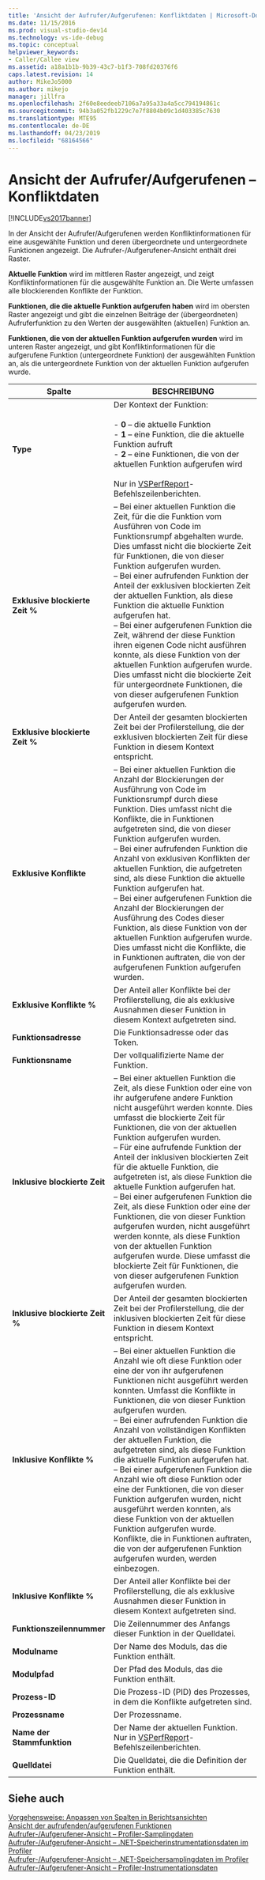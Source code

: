 ```yaml
---
title: 'Ansicht der Aufrufer/Aufgerufenen: Konfliktdaten | Microsoft-Dokumentation'
ms.date: 11/15/2016
ms.prod: visual-studio-dev14
ms.technology: vs-ide-debug
ms.topic: conceptual
helpviewer_keywords:
- Caller/Callee view
ms.assetid: a18a1b1b-9b39-43c7-b1f3-708fd20376f6
caps.latest.revision: 14
author: MikeJo5000
ms.author: mikejo
manager: jillfra
ms.openlocfilehash: 2f60e8eedeeb7106a7a95a33a4a5cc794194861c
ms.sourcegitcommit: 94b3a052fb1229c7e7f8804b09c1d403385c7630
ms.translationtype: MTE95
ms.contentlocale: de-DE
ms.lasthandoff: 04/23/2019
ms.locfileid: "68164566"
---
```

# <a name="caller--callee-view----contention-data"></a>Ansicht der Aufrufer/Aufgerufenen – Konfliktdaten
[!INCLUDE[vs2017banner](../includes/vs2017banner.md)]

In der Ansicht der Aufrufer/Aufgerufenen werden Konfliktinformationen für eine ausgewählte Funktion und deren übergeordnete und untergeordnete Funktionen angezeigt. Die Aufrufer-/Aufgerufener-Ansicht enthält drei Raster.  
  
 **Aktuelle Funktion** wird im mittleren Raster angezeigt, und zeigt Konfliktinformationen für die ausgewählte Funktion an. Die Werte umfassen alle blockierenden Konflikte der Funktion.  
  
 **Funktionen, die die aktuelle Funktion aufgerufen haben** wird im obersten Raster angezeigt und gibt die einzelnen Beiträge der (übergeordneten) Aufruferfunktion zu den Werten der ausgewählten (aktuellen) Funktion an.  
  
 **Funktionen, die von der aktuellen Funktion aufgerufen wurden** wird im unteren Raster angezeigt, und gibt Konfliktinformationen für die aufgerufene Funktion (untergeordnete Funktion) der ausgewählten Funktion an, als die untergeordnete Funktion von der aktuellen Funktion aufgerufen wurde.  
  
|Spalte|BESCHREIBUNG|  
|------------|-----------------|  
|**Type**|Der Kontext der Funktion:<br /><br /> -   **0** – die aktuelle Funktion<br />-   **1** – eine Funktion, die die aktuelle Funktion aufruft<br />-   **2** – eine Funktionen, die von der aktuellen Funktion aufgerufen wird<br /><br /> Nur in [VSPerfReport](../profiling/vsperfreport.md)-Befehlszeilenberichten.|  
|**Exklusive blockierte Zeit %**|– Bei einer aktuellen Funktion die Zeit, für die die Funktion vom Ausführen von Code im Funktionsrumpf abgehalten wurde. Dies umfasst nicht die blockierte Zeit für Funktionen, die von dieser Funktion aufgerufen wurden.<br />– Bei einer aufrufenden Funktion der Anteil der exklusiven blockierten Zeit der aktuellen Funktion, als diese Funktion die aktuelle Funktion aufgerufen hat.<br />– Bei einer aufgerufenen Funktion die Zeit, während der diese Funktion ihren eigenen Code nicht ausführen konnte, als diese Funktion von der aktuellen Funktion aufgerufen wurde. Dies umfasst nicht die blockierte Zeit für untergeordnete Funktionen, die von dieser aufgerufenen Funktion aufgerufen wurden.|  
|**Exklusive blockierte Zeit %**|Der Anteil der gesamten blockierten Zeit bei der Profilerstellung, die der exklusiven blockierten Zeit für diese Funktion in diesem Kontext entspricht.|  
|**Exklusive Konflikte**|– Bei einer aktuellen Funktion die Anzahl der Blockierungen der Ausführung von Code im Funktionsrumpf durch diese Funktion. Dies umfasst nicht die Konflikte, die in Funktionen aufgetreten sind, die von dieser Funktion aufgerufen wurden.<br />– Bei einer aufrufenden Funktion die Anzahl von exklusiven Konflikten der aktuellen Funktion, die aufgetreten sind, als diese Funktion die aktuelle Funktion aufgerufen hat.<br />– Bei einer aufgerufenen Funktion die Anzahl der Blockierungen der Ausführung des Codes dieser Funktion, als diese Funktion von der aktuellen Funktion aufgerufen wurde. Dies umfasst nicht die Konflikte, die in Funktionen auftraten, die von der aufgerufenen Funktion aufgerufen wurden.|  
|**Exklusive Konflikte %**|Der Anteil aller Konflikte bei der Profilerstellung, die als exklusive Ausnahmen dieser Funktion in diesem Kontext aufgetreten sind.|  
|**Funktionsadresse**|Die Funktionsadresse oder das Token.|  
|**Funktionsname**|Der vollqualifizierte Name der Funktion.|  
|**Inklusive blockierte Zeit**|– Bei einer aktuellen Funktion die Zeit, als diese Funktion oder eine von ihr aufgerufene andere Funktion nicht ausgeführt werden konnte. Dies umfasst die blockierte Zeit für Funktionen, die von der aktuellen Funktion aufgerufen wurden.<br />– Für eine aufrufende Funktion der Anteil der inklusiven blockierten Zeit für die aktuelle Funktion, die aufgetreten ist, als diese Funktion die aktuelle Funktion aufgerufen hat.<br />– Bei einer aufgerufenen Funktion die Zeit, als diese Funktion oder eine der Funktionen, die von dieser Funktion aufgerufen wurden, nicht ausgeführt werden konnte, als diese Funktion von der aktuellen Funktion aufgerufen wurde. Diese umfasst die blockierte Zeit für Funktionen, die von dieser aufgerufenen Funktion aufgerufen wurden.|  
|**Inklusive blockierte Zeit %**|Der Anteil der gesamten blockierten Zeit bei der Profilerstellung, die der inklusiven blockierten Zeit für diese Funktion in diesem Kontext entspricht.|  
|**Inklusive Konflikte %**|– Bei einer aktuellen Funktion die Anzahl wie oft diese Funktion oder eine der von ihr aufgerufenen Funktionen nicht ausgeführt werden konnten. Umfasst die Konflikte in Funktionen, die von dieser Funktion aufgerufen wurden.<br />– Bei einer aufrufenden Funktion die Anzahl von vollständigen Konflikten der aktuellen Funktion, die aufgetreten sind, als diese Funktion die aktuelle Funktion aufgerufen hat.<br />– Bei einer aufgerufenen Funktion die Anzahl wie oft diese Funktion oder eine der Funktionen, die von dieser Funktion aufgerufen wurden, nicht ausgeführt werden konnten, als diese Funktion von der aktuellen Funktion aufgerufen wurde. Konflikte, die in Funktionen auftraten, die von der aufgerufenen Funktion aufgerufen wurden, werden einbezogen.|  
|**Inklusive Konflikte %**|Der Anteil aller Konflikte bei der Profilerstellung, die als exklusive Ausnahmen dieser Funktion in diesem Kontext aufgetreten sind.|  
|**Funktionszeilennummer**|Die Zeilennummer des Anfangs dieser Funktion in der Quelldatei.|  
|**Modulname**|Der Name des Moduls, das die Funktion enthält.|  
|**Modulpfad**|Der Pfad des Moduls, das die Funktion enthält.|  
|**Prozess-ID**|Die Prozess-ID (PID) des Prozesses, in dem die Konflikte aufgetreten sind.|  
|**Prozessname**|Der Prozessname.|  
|**Name der Stammfunktion**|Der Name der aktuellen Funktion. Nur in [VSPerfReport](../profiling/vsperfreport.md)-Befehlszeilenberichten.|  
|**Quelldatei**|Die Quelldatei, die die Definition der Funktion enthält.|  
  
## <a name="see-also"></a>Siehe auch  
 [Vorgehensweise: Anpassen von Spalten in Berichtsansichten](../profiling/how-to-customize-report-view-columns.md)   
 [Ansicht der aufrufenden/aufgerufenen Funktionen](../profiling/caller-callee-view.md)   
 [Aufrufer-/Aufgerufener-Ansicht – Profiler-Samplingdaten](../profiling/caller-callee-view-sampling-data.md)   
 [Aufrufer-/Aufgerufener-Ansicht – .NET-Speicherinstrumentationsdaten im Profiler](../profiling/caller-callee-view-net-memory-instrumentation-data.md)   
 [Aufrufer-/Aufgerufener-Ansicht – .NET-Speichersamplingdaten im Profiler](../profiling/caller-callee-view-dotnet-memory-sampling-data.md)   
 [Aufrufer-/Aufgerufener-Ansicht – Profiler-Instrumentationsdaten](../profiling/caller-callee-view-instrumentation-data.md)
